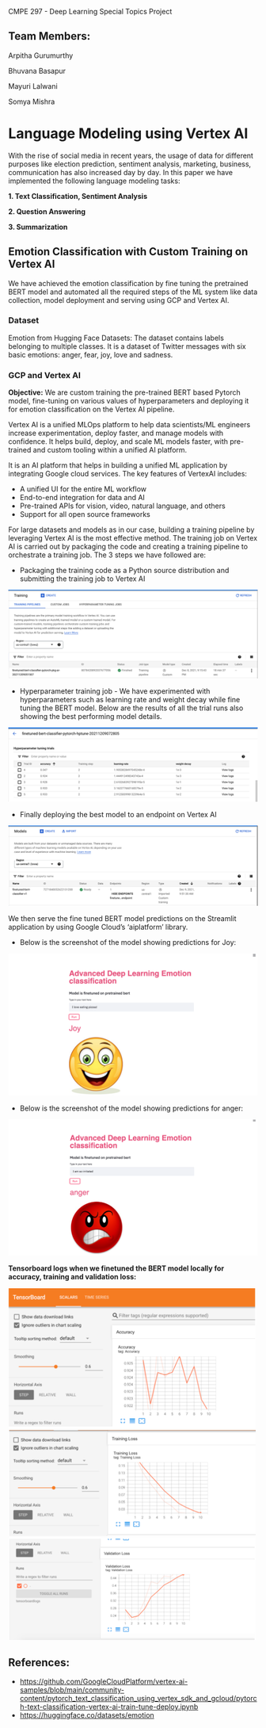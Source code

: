 CMPE 297 - Deep Learning Special Topics Project 

## Team Members:
Arpitha Gurumurthy

Bhuvana Basapur

Mayuri Lalwani

Somya Mishra

# Language Modeling using Vertex AI

With the rise of social media in recent years, the usage of data for different purposes like election prediction, sentiment analysis, marketing, business, communication has also increased day by day. In this paper we have implemented the following language modeling tasks:

**1. Text Classification, Sentiment Analysis**

**2. Question Answering**

**3. Summarization**

## Emotion Classification with Custom Training on Vertex AI

We have achieved the emotion classification by fine tuning the pretrained BERT model and automated all the required steps of the ML system like data collection, model deployment and serving using GCP and Vertex AI.

### Dataset

Emotion from Hugging Face Datasets: 
The dataset contains labels belonging to multiple classes. It is a dataset of Twitter messages with six basic emotions: anger, fear, joy, love and sadness.

### GCP and Vertex AI

**Objective:**
We are custom training the pre-trained BERT based Pytorch model, fine-tuning on various values of hyperparameters and deploying it for emotion classification on the Vertex AI pipeline.

Vertex AI is a unified MLOps platform to help data scientists/ML engineers increase experimentation, deploy faster, and manage models with confidence. It helps build, deploy, and scale ML models faster, with pre-trained and custom tooling within a unified AI platform. 

It is an AI platform that helps in building a unified ML application by integrating Google cloud services. The key features of VertexAI includes:
* A unified UI for the entire ML workflow
* End-to-end integration for data and AI
* Pre-trained APIs for vision, video, natural language, and others
* Support for all open source frameworks

For large datasets and models as in our case, building a training pipeline by leveraging Vertex AI is the most effective method. The training job on Vertex AI is carried out by packaging the code and creating a training pipeline to orchestrate a training job. The 3 steps we have followed are:

*	Packaging the training code as a Python source distribution and submitting the training job to Vertex AI

<img src="https://github.com/arpithagurumurthy/CMPE297_Project_TeamInvincibles/blob/main/Screenshots/Training_job.png">

*	Hyperparameter training job - We have experimented with hyperparameters such as learning rate and weight decay while fine tuning the BERT model. Below are the results of all the trial runs also showing the best performing model details.

<img src="https://github.com/arpithagurumurthy/CMPE297_Project_TeamInvincibles/blob/main/Screenshots/Hyperparameter_summary.png">

*	Finally deploying the best model to an endpoint on Vertex AI

<img src="https://github.com/arpithagurumurthy/CMPE297_Project_TeamInvincibles/blob/main/Screenshots/Deployed_model.png">

We then serve the fine tuned BERT model predictions on the Streamlit application by using Google Cloud’s ‘aiplatform’ library.

* Below is the screenshot of the model showing predictions for Joy:

<img src="https://github.com/arpithagurumurthy/CMPE297_Project_TeamInvincibles/blob/main/Screenshots/Joy_predictions.png">

* Below is the screenshot of the model showing predictions for anger:

<img src="https://github.com/arpithagurumurthy/CMPE297_Project_TeamInvincibles/blob/main/Screenshots/Anger_predictions.png">

**Tensorboard logs when we finetuned the BERT model locally for accuracy, training and validation loss:**

<img src="https://github.com/arpithagurumurthy/CMPE297_Project_TeamInvincibles/blob/main/images/Accuracy.png" width=500>

<img src="https://github.com/arpithagurumurthy/CMPE297_Project_TeamInvincibles/blob/main/images/TrainingLoss.png" width=500>

<img src="https://github.com/arpithagurumurthy/CMPE297_Project_TeamInvincibles/blob/main/images/ValidationLoss.png" width=500>

## References:
* https://github.com/GoogleCloudPlatform/vertex-ai-samples/blob/main/community-content/pytorch_text_classification_using_vertex_sdk_and_gcloud/pytorch-text-classification-vertex-ai-train-tune-deploy.ipynb
* https://huggingface.co/datasets/emotion




